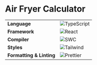 # Air Fryer Calculator

<table>
<tbody><tr>
<td><strong>Language</strong></td>
<td><img src="https://img.shields.io/badge/TypeScript-%23007ACC.svg?style=flat&logo=typescript&logoColor=white" alt="TypeScript"></td>
</tr>
<tr>
<td><strong>Framework</strong></td>
<td><img src="https://img.shields.io/badge/React-%23323335.svg?style=flat&logo=react&logoColor=%2378D3FA" alt="React"></td>
</tr>
<tr>
<td><strong>Compiler</strong></td>
<td><img src="https://img.shields.io/badge/SWC-%23F0C66A.svg?style=flat&logo=swc&logoColor=black" alt="SWC"></td>
</tr>
<tr>
<td><strong>Styles</strong></td>
<td><img src="https://img.shields.io/badge/Tailwind-%23006AFF.svg?style=flat&logo=tailwind-css&logoColor=white" alt="Tailwind"></td>
</tr>
<tr>
<td><strong>Formatting &amp; Linting</strong></td>
<td><img src="https://img.shields.io/badge/Prettier-%23F7B93E.svg?style=flat&logo=prettier&logoColor=black" alt="Prettier"> </tr>
</tbody></table>

